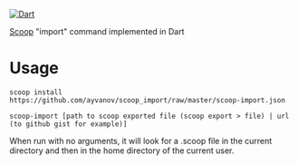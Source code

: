 [![Dart](https://github.com/ayvanov/scoop_import/actions/workflows/dart.yml/badge.svg)](https://github.com/ayvanov/scoop_import/actions/workflows/dart.yml)

[Scoop](https://github.com/lukesampson/scoop) "import" command implemented in Dart

# Usage

```terminal
scoop install https://github.com/ayvanov/scoop_import/raw/master/scoop-import.json
```
```terminal
scoop-import [path to scoop exported file (scoop export > file) | url (to github gist for example)]
```
When run with no arguments, it will look for a .scoop file in the current directory and then in the home directory of the current user.
